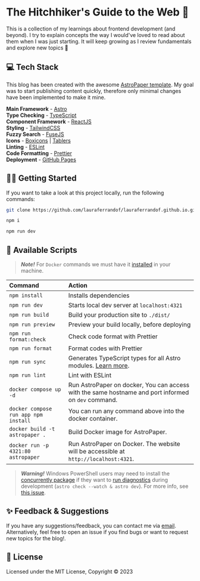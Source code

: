 # The Hitchhiker's Guide to the Web 🚀

This is a collection of my learnings about frontend development (and beyond). I try to explain concepts the way I would've loved to read about them when I was just starting. It will keep growing as I review fundamentals and explore new topics 🌱

## 💻 Tech Stack

This blog has been created with the awesome [AstroPaper template](https://github.com/satnaing/astro-paper). My goal was to start publishing content quickly, therefore only minimal changes have been implemented to make it mine.

**Main Framework** - [Astro](https://astro.build/)  
**Type Checking** - [TypeScript](https://www.typescriptlang.org/)  
**Component Framework** - [ReactJS](https://reactjs.org/)  
**Styling** - [TailwindCSS](https://tailwindcss.com/)  
**Fuzzy Search** - [FuseJS](https://fusejs.io/)  
**Icons** - [Boxicons](https://boxicons.com/) | [Tablers](https://tabler-icons.io/)  
**Linting** - [ESLint](https://eslint.org)  
**Code Formatting** - [Prettier](https://prettier.io/)  
**Deployment** - [GitHub Pages](https://pages.github.com/)

## 👩‍💻 Getting Started

If you want to take a look at this project locally, run the following commands:

```bash
git clone https://github.com/lauraferrandof/lauraferrandof.github.io.git

npm i

npm run dev
```

## 🥷 Available Scripts

> **_Note!_** For `Docker` commands we must have it [installed](https://docs.docker.com/engine/install/) in your machine.

| Command                              | Action                                                                                                                           |
| :----------------------------------- | :------------------------------------------------------------------------------------------------------------------------------- |
| `npm install`                        | Installs dependencies                                                                                                            |
| `npm run dev`                        | Starts local dev server at `localhost:4321`                                                                                      |
| `npm run build`                      | Build your production site to `./dist/`                                                                                          |
| `npm run preview`                    | Preview your build locally, before deploying                                                                                     |
| `npm run format:check`               | Check code format with Prettier                                                                                                  |
| `npm run format`                     | Format codes with Prettier                                                                                                       |
| `npm run sync`                       | Generates TypeScript types for all Astro modules. [Learn more](https://docs.astro.build/en/reference/cli-reference/#astro-sync). |
| `npm run lint`                       | Lint with ESLint                                                                                                                 |
| `docker compose up -d`               | Run AstroPaper on docker, You can access with the same hostname and port informed on `dev` command.                              |
| `docker compose run app npm install` | You can run any command above into the docker container.                                                                         |
| `docker build -t astropaper .`       | Build Docker image for AstroPaper.                                                                                               |
| `docker run -p 4321:80 astropaper`   | Run AstroPaper on Docker. The website will be accessible at `http://localhost:4321`.                                             |

> **_Warning!_** Windows PowerShell users may need to install the [concurrently package](https://www.npmjs.com/package/concurrently) if they want to [run diagnostics](https://docs.astro.build/en/reference/cli-reference/#astro-check) during development (`astro check --watch & astro dev`). For more info, see [this issue](https://github.com/satnaing/astro-paper/issues/113).

## ✨ Feedback & Suggestions

If you have any suggestions/feedback, you can contact me via [email](mailto:lauraferrandof@gmail.com). Alternatively, feel free to open an issue if you find bugs or want to request new topics for the blog!.

## 📜 License

Licensed under the MIT License, Copyright © 2023
